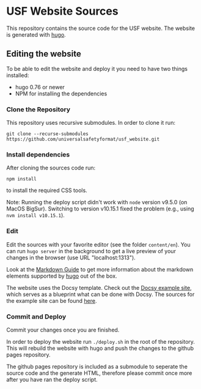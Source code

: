 # USF Website Sources

This repository contains the source code for the USF website. The website is generated with [hugo](https:/gohugo.io).

## Editing the website

To be able to edit the website and deploy it you need to have two things installed:

 - hugo 0.76 or newer
 - NPM for installing the dependencies

### Clone the Repository

This repository uses recursive submodules. In order to clone it run:

```
git clone --recurse-submodules https://github.com/universalsafetyformat/usf_website.git
```

### Install dependencies

After cloning the sources code run:

```
npm install
```

to install the required CSS tools.

Note: Running the deploy script didn't work with `node` version v9.5.0 (on MacOS BigSur). Switching to version v10.15.1 fixed the problem (e.g., using `nvm install v10.15.1`).

### Edit

Edit the sources with your favorite editor (see the folder `content/en`). You can run `hugo server` in the background to get a live preview of your changes in the browser (use URL "localhost:1313").

Look at the [Markdown Guide](https://www.markdownguide.org/tools/hugo/) to get more information about the markdown elements supported by [hugo](https:/gohugo.io) out of the box.

The website uses the Docsy template. Check out the [Docsy example site](https://www.docsy.dev/docs/), which serves as a blueprint what can be done with Docsy. The sources for the example site can be found [here](https://github.com/google/docsy/tree/a7dc77412c533fefc71730927350677fed35f576/userguide/content/en).

### Commit and Deploy

Commit your changes once you are finished.

In order to deploy the website run `./deploy.sh` in the root of the repository. This will rebuild the website with hugo and push the changes to the github pages repository.

The github pages repository is included as a submodule to seperate the source code and the generate HTML, therefore please commit once more after you have ran the deploy script.